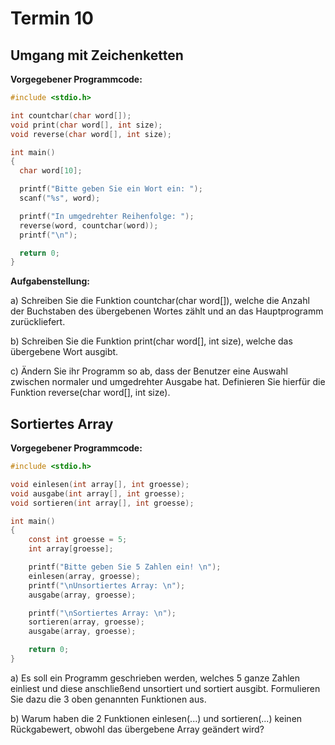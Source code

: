 # Termin 10

## Umgang mit Zeichenketten

__Vorgegebener Programmcode:__

```C
#include <stdio.h>

int countchar(char word[]);
void print(char word[], int size);
void reverse(char word[], int size);

int main()
{
  char word[10];

  printf("Bitte geben Sie ein Wort ein: ");
  scanf("%s", word);

  printf("In umgedrehter Reihenfolge: ");
  reverse(word, countchar(word));
  printf("\n");

  return 0;
}
```

__Aufgabenstellung:__

a) Schreiben Sie die Funktion countchar(char word[]), welche die Anzahl der Buchstaben des übergebenen Wortes zählt und an das Hauptprogramm zurückliefert.

b) Schreiben Sie die Funktion print(char word[], int size), welche das übergebene Wort ausgibt.

c) Ändern Sie ihr Programm so ab, dass der Benutzer eine Auswahl zwischen normaler und umgedrehter Ausgabe hat. Definieren Sie hierfür die Funktion reverse(char word[], int size).

## Sortiertes Array

__Vorgegebener Programmcode:__

```C
#include <stdio.h>

void einlesen(int array[], int groesse);
void ausgabe(int array[], int groesse);
void sortieren(int array[], int groesse);

int main()
{
    const int groesse = 5;
    int array[groesse];

    printf("Bitte geben Sie 5 Zahlen ein! \n");
    einlesen(array, groesse);
    printf("\nUnsortiertes Array: \n");
    ausgabe(array, groesse);

    printf("\nSortiertes Array: \n");
    sortieren(array, groesse);
    ausgabe(array, groesse);

    return 0;
}
```

a) Es soll ein Programm geschrieben werden, welches 5 ganze Zahlen einliest und diese anschließend unsortiert und sortiert ausgibt. Formulieren Sie dazu die 3 oben genannten Funktionen aus.

b) Warum haben die 2 Funktionen einlesen(...) und sortieren(...) keinen Rückgabewert, obwohl das übergebene Array geändert wird?
